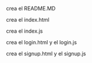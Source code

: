 crea el README.MD

crea el index.html

crea el index.js

crea el login.html y el login.js

crea el signup.html y el signup.js

